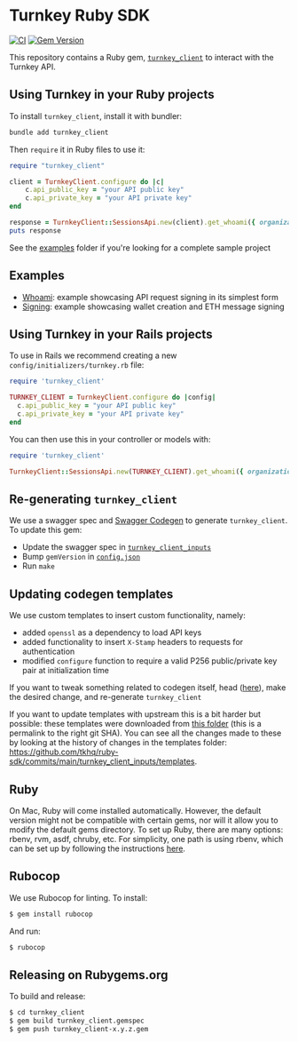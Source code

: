 # Turnkey Ruby SDK

[![CI](https://github.com/tkhq/ruby-sdk/actions/workflows/rubocop.yml/badge.svg)](https://github.com/tkhq/ruby-sdk/actions/workflows/rubocop.yml) [![Gem Version](https://img.shields.io/gem/v/turnkey_client.svg)](https://rubygems.org/gems/turnkey_client)

This repository contains a Ruby gem, [`turnkey_client`](https://rubygems.org/gems/turnkey_client) to interact with the Turnkey API.

## Using Turnkey in your Ruby projects

To install `turnkey_client`, install it with bundler:

```rb
bundle add turnkey_client
```

Then `require` it in Ruby files to use it:

```rb
require "turnkey_client"

client = TurnkeyClient.configure do |c|
    c.api_public_key = "your API public key"
    c.api_private_key = "your API private key"
end

response = TurnkeyClient::SessionsApi.new(client).get_whoami({ organization_id: "your organization ID"})
puts response
```

See the [examples](./examples/) folder if you're looking for a complete sample project

## Examples

* [Whoami](./examples/whoami/): example showcasing API request signing in its simplest form
* [Signing](./examples/whoami/): example showcasing wallet creation and ETH message signing

## Using Turnkey in your Rails projects

To use in Rails we recommend creating a new `config/initializers/turnkey.rb` file:

```rb
require 'turnkey_client'

TURNKEY_CLIENT = TurnkeyClient.configure do |config|
  c.api_public_key = "your API public key"
  c.api_private_key = "your API private key"
end
```

You can then use this in your controller or models with:
```rb
require 'turnkey_client'

TurnkeyClient::SessionsApi.new(TURNKEY_CLIENT).get_whoami({ organization_id: "your organization ID"})
```

## Re-generating `turnkey_client`

We use a swagger spec and [Swagger Codegen](https://github.com/swagger-api/swagger-codegen) to generate `turnkey_client`. To update this gem:
* Update the swagger spec in [`turnkey_client_inputs`](./turnkey_client_inputs/)
* Bump `gemVersion` in [`config.json`](./turnkey_client_inputs/config.json)
* Run `make`

## Updating codegen templates

We use custom templates to insert custom functionality, namely:
* added `openssl` as a dependency to load API keys
* added functionality to insert `X-Stamp` headers to requests for authentication
* modified `configure` function to require a valid P256 public/private key pair at initialization time

If you want to tweak something related to codegen itself, head ([here](./turnkey_client_inputs/templates/)), make the desired change, and re-generate `turnkey_client`

If you want to update templates with upstream this is a bit harder but possible: these templates were downloaded from [this folder](https://github.com/swagger-api/swagger-codegen-generators/tree/0f7eeb2ca53e5fff886ce1a609bce1b1e75063fe/src/main/resources/handlebars/ruby) (this is a permalink to the right git SHA). You can see all the changes made to these by looking at the history of changes in the templates folder: https://github.com/tkhq/ruby-sdk/commits/main/turnkey_client_inputs/templates.

## Ruby

On Mac, Ruby will come installed automatically. However, the default version might not be compatible with certain gems, nor will it allow you to modify the default gems directory. To set up Ruby, there are many options: rbenv, rvm, asdf, chruby, etc. For simplicity, one path is using rbenv, which can be set up by following the instructions [here](https://github.com/rbenv/rbenv?tab=readme-ov-file#installation).

## Rubocop

We use Rubocop for linting. To install:

```sh
$ gem install rubocop
```

And run:

```sh
$ rubocop
```

## Releasing on Rubygems.org

To build and release:

```sh
$ cd turnkey_client
$ gem build turnkey_client.gemspec
$ gem push turnkey_client-x.y.z.gem 
```

